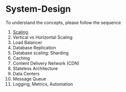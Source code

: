 # System-Design

To understand the concepts, please follow the sequence

1. [Scaling](https://devscriptsaga.com/2024/05/02/scaling-from-zero-to-hero-1/).
2. Vertical vs Horizontal Scaling
3. Load Balancer
4. Database Replication
5. Database scaling: Sharding
6. Caching
7. Content Delivery Network (CDN)
8. Stateless Architecture
9. Data Centers
10. Message Queue
11. Logging, Metrics, Automation
